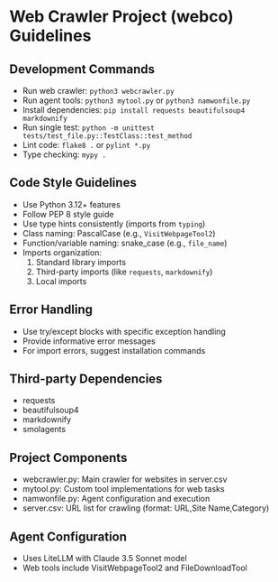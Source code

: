 # Web Crawler Project (webco) Guidelines

## Development Commands
- Run web crawler: `python3 webcrawler.py`
- Run agent tools: `python3 mytool.py` or `python3 namwonfile.py`
- Install dependencies: `pip install requests beautifulsoup4 markdownify`
- Run single test: `python -m unittest tests/test_file.py::TestClass::test_method`
- Lint code: `flake8 .` or `pylint *.py`
- Type checking: `mypy .`

## Code Style Guidelines
- Use Python 3.12+ features
- Follow PEP 8 style guide
- Use type hints consistently (imports from `typing`)
- Class naming: PascalCase (e.g., `VisitWebpageTool2`)
- Function/variable naming: snake_case (e.g., `file_name`)
- Imports organization:
  1. Standard library imports
  2. Third-party imports (like `requests`, `markdownify`)
  3. Local imports

## Error Handling
- Use try/except blocks with specific exception handling
- Provide informative error messages
- For import errors, suggest installation commands

## Third-party Dependencies
- requests
- beautifulsoup4
- markdownify
- smolagents

## Project Components
- webcrawler.py: Main crawler for websites in server.csv
- mytool.py: Custom tool implementations for web tasks
- namwonfile.py: Agent configuration and execution
- server.csv: URL list for crawling (format: URL,Site Name,Category)

## Agent Configuration
- Uses LiteLLM with Claude 3.5 Sonnet model
- Web tools include VisitWebpageTool2 and FileDownloadTool